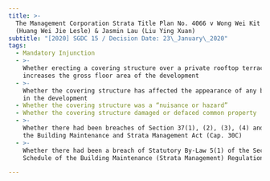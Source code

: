 ```yaml
---
title: >-
  The Management Corporation Strata Title Plan No. 4066 v Wong Wei Kit Leslie
  (Huang Wei Jie Lesle) & Jasmin Lau (Liu Ying Xuan)
subtitle: "[2020] SGDC 15 / Decision Date: 23\_January\_2020"
tags:
  - Mandatory Injunction
  - >-
    Whether erecting a covering structure over a private rooftop terrace
    increases the gross floor area of the development
  - >-
    Whether the covering structure has affected the appearance of any building
    in the development
  - Whether the covering structure was a “nuisance or hazard”
  - Whether the covering structure damaged or defaced common property
  - >-
    Whether there had been breaches of Section 37(1), (2), (3), (4) and 63(b) of
    the Building Maintenance and Strata Management Act (Cap. 30C)
  - >-
    Whether there had been a breach of Statutory By-Law 5(1) of the Second
    Schedule of the Building Maintenance (Strata Management) Regulations 2005

---
```


